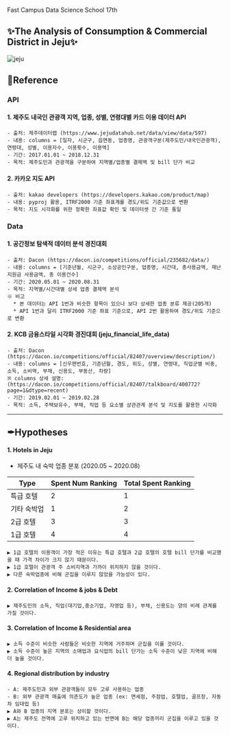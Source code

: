 Fast Campus Data Science School 17th <EDA project>
## ✨The Analysis of Consumption & Commercial District in Jeju✨

![jeju](https://user-images.githubusercontent.com/71582831/112963369-438ca980-9182-11eb-8ad6-e5dcee3ab197.jpg)


## 📜Reference
### API 
  #### 1. 제주도 내국인 관광객 지역, 업종, 성별, 연령대별 카드 이용 데이터 API
    - 출처: 제주데이터랩 (https://www.jejudatahub.net/data/view/data/597)
    - 내용: columns = [일자, 시군구, 읍면동, 업종명, 관광객구분(제주도민/내국인관광객), 연령대, 성별, 이용자수, 이용횟수, 이용액]
    - 기간: 2017.01.01 ~ 2018.12.31
    - 목적: 제주도민과 관광객을 구분하여 지역별/업종별 결제액 및 bill 단가 비교

  #### 2. 카카오 지도 API
    - 출처: kakao developers (https://developers.kakao.com/product/map)
    - 내용: pyproj 활용, ITRF2000 기준 좌표계를 경도/위도 기준값으로 변환
    - 목적: 지도 시각화를 위한 정확한 좌표값 확인 및 데이터셋 간 기준 통일

### Data
  #### 1. 공간정보 탐색적 데이터 분석 경진대회
    - 출처: Dacon (https://dacon.io/competitions/official/235682/data/)
    - 내용: columns = [기준년월, 시군구, 소상공인구분, 업종명, 시간대, 총사용금액, 재난지원금 사용금액, 총 이용건수]
    - 기간: 2020.05.01 ~ 2020.08.31
    - 목적: 지역별/시간대별 상세 업종 결제액 분석
    ※ 비고
      * 본 데이터는 API 1번과 비슷한 항목이 있으나 보다 상세한 업종 분류 제공(205개)
      * API 1번과 달리 ITRF2000 기준 좌표 기준으로, API 2번 활용하여 경도/위도 기준으로 변환
  #### 2. KCB 금융스타일 시각화 경진대회 (jeju_financial_life_data)
    - 출처: Dacon (https://dacon.io/competitions/official/82407/overview/description/)
    - 내용: columns = [신우편번호, 기준년월, 경도, 위도, 성별, 연령대, 직업군별 비중, 소득, 소비액, 부채, 신용도, 부동산, 차량]
    ※ columns 상세 설명: (https://dacon.io/competitions/official/82407/talkboard/400772?page=1&dtype=recent)
    - 기간: 2019.02.01 ~ 2019.02.28
    - 목적: 소득, 주택보유수, 부채, 직업 등 요소별 상관관계 분석 및 지도를 활용한 시각화

---

## ✒Hypotheses
#### 1. Hotels in Jeju
- 제주도 내 숙박 업종 분포 (2020.05 ~ 2020.08)

Type  |        Spent Num Ranking   |   Total Spent Ranking   
------------ | ---------------- | ----------------
특급 호텔 | 2 | 1
기타 숙박업 | 1 | 2
2급 호텔 | 3 | 3
1급 호텔 | 4 | 4
    
    
    ▶ 1급 호텔의 이용객이 가장 적은 이유는 특급 호텔과 2급 호텔의 호텔 bill 단가를 비교했을 때 가격 차이가 크지 않기 때문이다.
    ▶ 1급 호텔이 관광객 주 소비지역과 가까이 위치하지 않을 것이다.
    ▶ 다른 숙박업종에 비해 군집을 이루지 않았을 가능성이 있다.
    
#### 2. Correlation of Income & jobs & Debt
    ▶ 제주도민의 소득, 직업(대기업,중소기업, 자영업 등), 부채, 신용도는 양의 비례 관계를 가질 것이다.

#### 3. Correlation of Income & Residential area
    ▶ 소득 수준이 비슷한 사람들은 비슷한 지역에 거주하며 군집을 이룰 것이다.
    ▶ 소득 수준이 높은 지역의 소매업과 요식업의 bill 단가는 소득 수준이 낮은 지역에 비해 더 높을 것이다.

#### 4. Regional distribution by industry
    - A: 제주도민과 외부 관광객들이 모두 고루 사용하는 업종
    - B: 외부 관광객 매출에 의존도가 높은 업종 (ex: 면세점, 주점업, 호텔업, 골프장, 자동차 임대업 등)
    ▶ A와 B 업종의 지역 분포는 상이할 것이다.
    ▶ A는 제주도 전역에 고루 위치하고 있는 반면에 B는 해당 업종끼리 군집을 이루고 있을 것이다.
